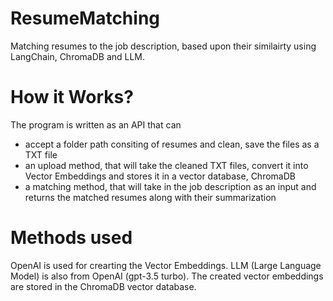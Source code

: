 # ResumeMatching
Matching resumes to the job description, based upon their similairty using LangChain, ChromaDB and LLM.

# How it Works?
The program is written as an API that can
- accept a folder path consiting of resumes and clean, save the files as a TXT file
- an upload method, that will take the cleaned TXT files, convert it into Vector Embeddings and stores it in a vector database, ChromaDB
- a matching method, that will take in the job description as an input and returns the matched resumes along with their summarization

# Methods used
OpenAI is used for crearting the Vector Embeddings. LLM (Large Language Model) is also from OpenAI (gpt-3.5 turbo). The created vector embeddings are stored in the ChromaDB vector database.
